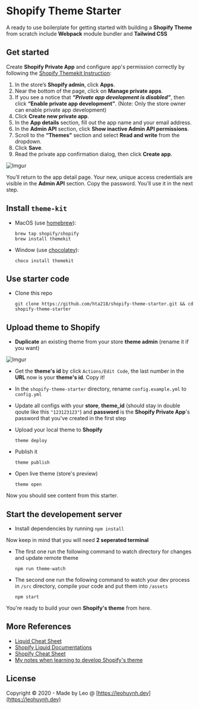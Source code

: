 # Shopify Theme Starter

A ready to use boilerplate for getting started with building a **Shopify Theme** from scratch include **Webpack** module bundler and **Tailwind CSS**

## Get started

Create **Shopify Private App** and configure app's permission correctly by following the [Shopify Themekit Instruction](https://shopify.github.io/themekit/#get-api-access):

1. In the store’s **Shopify admin**, click **Apps**.
2. Near the bottom of the page, click on **Manage private apps**.
3. If you see a notice that ***“Private app development is disabled”***, then click **“Enable private app development”**. (Note: Only the store owner can enable private app development)
4. Click **Create new private app**.
5. In the **App details** section, fill out the app name and your email address.
6. In the **Admin API** section, click **Show inactive Admin API permissions**.
7. Scroll to the **“Themes”** section and select **Read and write** from the dropdown.
8. Click **Save**.
9. Read the private app confirmation dialog, then click **Create app**.

![Imgur](https://i.imgur.com/PuVV84z.png)

You’ll return to the app detail page. Your new, unique access credentials are visible in the **Admin API** section. Copy the password. You’ll use it in the next step.

## Install `theme-kit`
- MacOS (use [homebrew](https://brew.sh/)):
  ```
  brew tap shopify/shopify
  brew install themekit
  ```
- Window (use [chocolatey](https://chocolatey.org/)):
  ```
  choco install themekit
  ```

## Use starter code

- Clone this repo
  ```
  git clone https://github.com/hta218/shopify-theme-starter.git && cd shopify-theme-starter
  ```

## Upload theme to Shopify

- **Duplicate** an existing theme from your store **theme admin** (rename it if you want)

![Imgur](https://i.imgur.com/2fSgk0R.png?1)

- Get the **theme's id** by click `Actions/Edit Code`, the last number in the **URL** now is your **theme's id**. Copy it!

- In the `shopify-theme-starter` directory, rename `config.example.yml` to `config.yml`

- Update all configs with your **store**, **theme_id** (should stay in double qoute like this `"123123123"`) and **password** is the **Shopify Private App**'s password that you've created in the first step

- Upload your local theme to **Shopify**
  ```
  theme deploy
  ```

- Publish it
  ```
  theme publish
  ```

- Open live theme (store's preview)
	```
	theme open
	```

Now you should see content from this starter.

## Start the developement server

- Install dependencies by running `npm install`

Now keep in mind that you will need **2 seperated terminal**

- The first one run the following command to watch directory for changes and update remote theme
  ```
  npm run theme-watch
  ```

- The second one run the following command to watch your dev process in `/src` directory, compile your code and put them into `/assets`
  ```
  npm start
  ```

You're ready to build your own **Shopify's theme** from here.

## More References

- [Liquid Cheat Sheet](http://cheat.markdunkley.com/)
- [Shopify Liquid Documentations](https://shopify.github.io/liquid/)
- [Shopify Cheat Sheet](https://www.shopify.com/partners/shopify-cheat-sheet)
- [My notes when learning to develop Shopify's theme](/recaps.md)

## License

Copyright © 2020 - Made by Leo @ [https://leohuynh.dev](https://leohuynh.dev)


